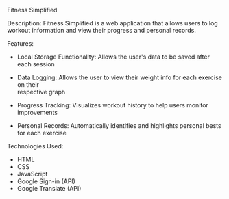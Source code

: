 Fitness Simplified

Description:
Fitness Simplified is a web application that allows users to log workout information and view their progress and personal records.

Features:
- Local Storage Functionality: Allows the user's data to be saved after each session
  
- Data Logging: Allows the user to view their weight info for each exercise on their   
  respective graph

- Progress Tracking: Visualizes workout history to help users monitor improvements
  
- Personal Records: Automatically identifies and highlights personal bests for each 
  exercise

Technologies Used:
- HTML
- CSS
- JavaScript
- Google Sign-in (API)
- Google Translate (API)
